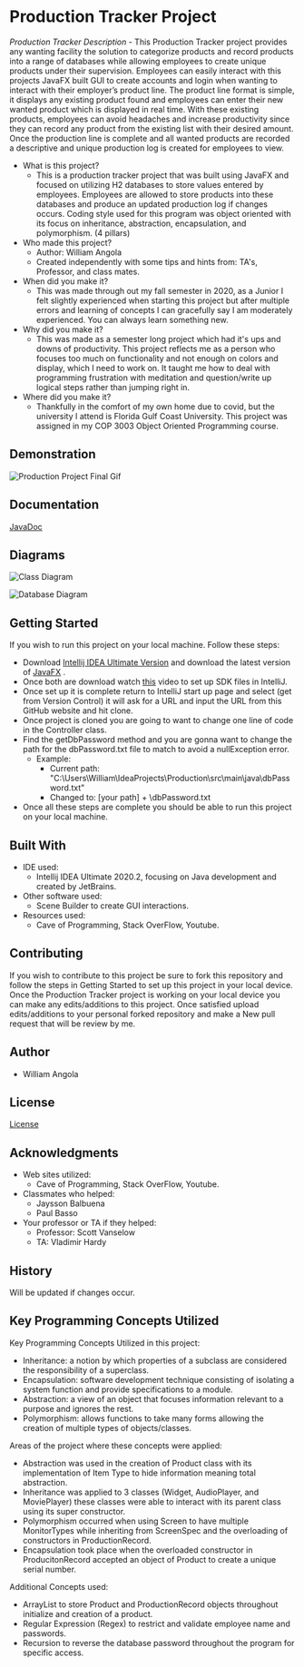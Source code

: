 
# Production Tracker Project

*Production Tracker Description -*
This Production Tracker project provides any wanting facility the solution to categorize products and record products into a range of databases while allowing employees to create unique products under their supervision. Employees can easily interact with this projects JavaFX built GUI to create accounts and login when wanting to interact with their employer’s product line. The product line format is simple, it displays any existing product found and employees can enter their new wanted product which is displayed in real time. With these existing products, employees can avoid headaches and increase productivity since they can record any product from the existing list with their desired amount. Once the production line is complete and all wanted products are recorded a descriptive and unique production log is created for employees to view.

* What is this project?
	* This is a production tracker project that was built using JavaFX and focused on utilizing H2 databases to store values entered by employees. Employees are allowed to store products into these databases and produce an updated production log if changes occurs. Coding style used for this program was object oriented with its focus on inheritance, abstraction, encapsulation, and polymorphism. (4 pillars)
* Who made this project?
	* Author: William Angola
	* Created independently with some tips and hints from: TA's, Professor, and class mates.
* When did you make it?
	* This was made through out my fall semester in 2020,  as a Junior I felt slightly experienced when starting this project but after multiple errors and learning of concepts I can gracefully say I am moderately experienced. You can always learn something new.
* Why did you make it?
	* This was made as a semester long project which had it's ups and downs of productivity. This project reflects me as a person who focuses too much on functionality and not enough on colors and display, which I need to work on. It taught me how to deal with programming frustration with meditation and question/write up logical steps rather than jumping right in.
* Where did you make it?
	* Thankfully in the comfort of my own home due to covid, but the university I attend is Florida Gulf Coast University. This project was assigned in my COP 3003 Object Oriented Programming course.


## Demonstration

![Production Project Final Gif](pictures/Production%20Project%20Final.gif)


## Documentation
[JavaDoc](https://wangola.github.io/Production-Tracker/)

## Diagrams

![Class Diagram](pictures/Class%20diagram.PNG)

![Database Diagram](pictures/Database%20diagram.PNG)
## Getting Started

If you wish to run this project on your local machine. Follow these steps:
 * Download [Intellij IDEA Ultimate Version](https://www.jetbrains.com/idea/download/#section=windows) and download the latest version of [JavaFX](https://gluonhq.com/products/javafx/) .
 * Once both are download watch [this](https://www.youtube.com/watch?v=LFvRMmkXZk0) video to set up SDK files in IntelliJ. 
 * Once set up it is complete return to IntelliJ start up page and select (get from Version Control) it will ask for a URL and input the URL from this GitHub website and hit clone. 
 * Once project is cloned you are going to want to change one line of code in the Controller class.
 * Find the getDbPassword method and you are gonna want to change the path for the dbPassword.txt file to match to avoid a nullException error. 
	 * Example: 
		 * Current path: "C:\\Users\\William\\IdeaProjects\\Production\\src\\main\\java\\dbPassword.txt"
		 * Changed to: [your path] + \\dbPassword.txt
* Once all these steps are complete you should be able to run this project on your local machine.

## Built With
* IDE used: 
	* Intellij IDEA Ultimate 2020.2, focusing on Java development and created by JetBrains.
* Other software used:
	* Scene Builder to create GUI interactions.
* Resources used:
	* Cave of Programming, Stack OverFlow, Youtube.

## Contributing
If you wish to contribute to this project be sure to fork this repository and follow the steps in Getting Started to set up this project in your local device.  Once the Production Tracker project is working on your local device you can make any edits/additions to this project. Once satisfied upload edits/additions to your personal forked repository and make a New pull request that will be review by me.

## Author

* William Angola

## License
[License](License)


## Acknowledgments
* Web sites utilized:
	* Cave of Programming, Stack OverFlow, Youtube.
* Classmates who helped:
	* Jaysson Balbuena
	* Paul Basso
* Your professor or TA if they helped:
	* Professor: Scott Vanselow
	* TA: Vladimir Hardy

## History

Will be updated if changes occur.

## Key Programming Concepts Utilized

Key Programming Concepts Utilized in this project:
* Inheritance: a notion by which properties of a subclass are considered the responsibility of a superclass. 
* Encapsulation: software development technique consisting of isolating a system function and provide specifications to a module. 
* Abstraction: a view of an object that focuses information relevant to a purpose and ignores the rest. 
* Polymorphism: allows functions to take many forms allowing the creation of multiple types of objects/classes.

Areas of the project where these concepts were applied:
 * Abstraction was used in the creation of Product class with its implementation of Item Type to hide information meaning total abstraction.
 * Inheritance was applied to 3 classes (Widget, AudioPlayer, and MoviePlayer) these classes were able to interact with its parent class using its super constructor.
 * Polymorphism occurred when using Screen to have multiple MonitorTypes while inheriting from ScreenSpec and the overloading of constructors in ProductionRecord.
 * Encapsulation took place when the overloaded constructor in ProducitonRecord accepted an object of Product to create a unique serial number.

Additional Concepts used:
* ArrayList to store Product and ProductionRecord objects throughout initialize and creation of a product.
* Regular Expression (Regex) to restrict and validate employee name and passwords.
* Recursion to reverse the database password throughout the program for specific access.
